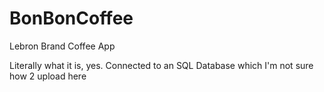 # BonBonCoffee
Lebron Brand Coffee App

Literally what it is, yes. Connected to an SQL Database which I'm not sure how 2 upload here
